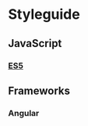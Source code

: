 # Styleguide

## JavaScript

### [ES5](https://github.com/akullpp/styleguide/blob/master/javascript.md)

## Frameworks

### Angular
